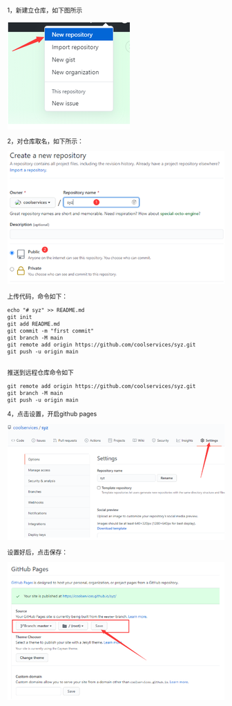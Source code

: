 1，新建立仓库，如下图所示

![image-20210112173640633](help.assets/image-20210112173640633.png)



2，对仓库取名，如下所示：

![image-20210112173701558](help.assets/image-20210112173701558.png)

上传代码，命令如下：

```
echo "# syz" >> README.md
git init
git add README.md
git commit -m "first commit"
git branch -M main
git remote add origin https://github.com/coolservices/syz.git
git push -u origin main
                
```

推送到远程仓库命令如下

```
git remote add origin https://github.com/coolservices/syz.git
git branch -M main
git push -u origin main
```

4，点击设置，开启github pages

![image-20210112173713268](help.assets/image-20210112173713268.png)



设置好后，点击保存：

![image-20210112173728831](help.assets/image-20210112173728831.png)